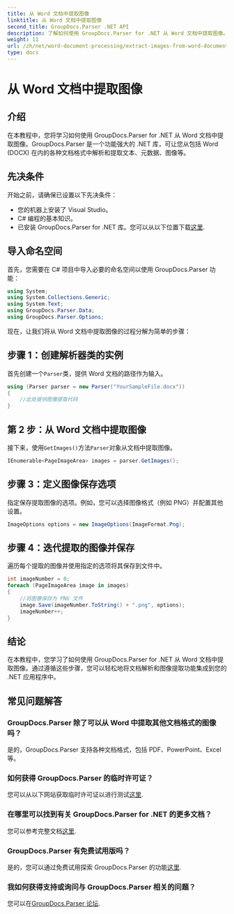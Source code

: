 ```yaml
---
title: 从 Word 文档中提取图像
linktitle: 从 Word 文档中提取图像
second_title: GroupDocs.Parser .NET API
description: 了解如何使用 GroupDocs.Parser for .NET 从 Word 文档中提取图像。本教程提供将图像集成到 .NET 的分步指导。
weight: 11
url: /zh/net/word-document-processing/extract-images-from-word-document/
type: docs
---
```

# 从 Word 文档中提取图像

## 介绍
在本教程中，您将学习如何使用 GroupDocs.Parser for .NET 从 Word 文档中提取图像。GroupDocs.Parser 是一个功能强大的 .NET 库，可让您从包括 Word (DOCX) 在内的各种文档格式中解析和提取文本、元数据、图像等。
## 先决条件
开始之前，请确保已设置以下先决条件：
- 您的机器上安装了 Visual Studio。
- C# 编程的基本知识。
- 已安装 GroupDocs.Parser for .NET 库。您可以从以下位置下载[这里](https://releases.groupdocs.com/parser/net/).
## 导入命名空间
首先，您需要在 C# 项目中导入必要的命名空间以使用 GroupDocs.Parser 功能：
```csharp
using System;
using System.Collections.Generic;
using System.Text;
using GroupDocs.Parser.Data;
using GroupDocs.Parser.Options;
```
现在，让我们将从 Word 文档中提取图像的过程分解为简单的步骤：
## 步骤 1：创建解析器类的实例
首先创建一个`Parser`类，提供 Word 文档的路径作为输入。
```csharp
using (Parser parser = new Parser("YourSampleFile.docx"))
{
    //此处提供图像提取代码
}
```
## 第 2 步：从 Word 文档中提取图像
接下来，使用`GetImages()`方法`Parser`对象从文档中提取图像。
```csharp
IEnumerable<PageImageArea> images = parser.GetImages();
```
## 步骤 3：定义图像保存选项
指定保存提取图像的选项。例如，您可以选择图像格式（例如 PNG）并配置其他设置。
```csharp
ImageOptions options = new ImageOptions(ImageFormat.Png);
```
## 步骤 4：迭代提取的图像并保存
遍历每个提取的图像并使用指定的选项将其保存到文件中。
```csharp
int imageNumber = 0;
foreach (PageImageArea image in images)
{
    //将图像保存为 PNG 文件
    image.Save(imageNumber.ToString() + ".png", options);
    imageNumber++;
}
```
## 结论
在本教程中，您学习了如何使用 GroupDocs.Parser for .NET 从 Word 文档中提取图像。通过遵循这些步骤，您可以轻松地将文档解析和图像提取功能集成到您的 .NET 应用程序中。

## 常见问题解答
### GroupDocs.Parser 除了可以从 Word 中提取其他文档格式的图像吗？
是的，GroupDocs.Parser 支持各种文档格式，包括 PDF、PowerPoint、Excel 等。
### 如何获得 GroupDocs.Parser 的临时许可证？
您可以从以下网站获取临时许可证以进行测试[这里](https://purchase.groupdocs.com/temporary-license/).
### 在哪里可以找到有关 GroupDocs.Parser for .NET 的更多文档？
您可以参考完整文档[这里](https://tutorials.groupdocs.com/parser/net/).
### GroupDocs.Parser 有免费试用版吗？
是的，您可以通过免费试用探索 GroupDocs.Parser 的功能[这里](https://releases.groupdocs.com/).
### 我如何获得支持或询问与 GroupDocs.Parser 相关的问题？
您可以在[GroupDocs.Parser 论坛](https://forum.groupdocs.com/c/parser/17).
